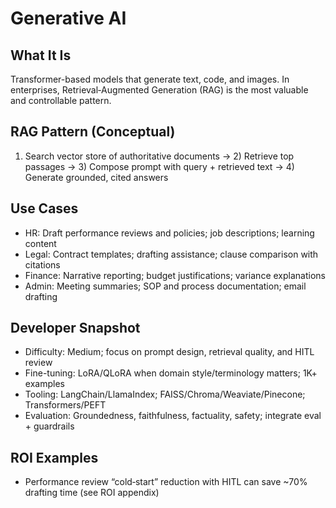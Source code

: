 # Generative AI

## What It Is
Transformer-based models that generate text, code, and images. In enterprises, Retrieval‑Augmented Generation (RAG) is the most valuable and controllable pattern.

## RAG Pattern (Conceptual)
1) Search vector store of authoritative documents → 2) Retrieve top passages → 3) Compose prompt with query + retrieved text → 4) Generate grounded, cited answers

## Use Cases
- HR: Draft performance reviews and policies; job descriptions; learning content
- Legal: Contract templates; drafting assistance; clause comparison with citations
- Finance: Narrative reporting; budget justifications; variance explanations
- Admin: Meeting summaries; SOP and process documentation; email drafting

## Developer Snapshot
- Difficulty: Medium; focus on prompt design, retrieval quality, and HITL review
- Fine-tuning: LoRA/QLoRA when domain style/terminology matters; 1K+ examples
- Tooling: LangChain/LlamaIndex; FAISS/Chroma/Weaviate/Pinecone; Transformers/PEFT
- Evaluation: Groundedness, faithfulness, factuality, safety; integrate eval + guardrails

## ROI Examples
- Performance review “cold‑start” reduction with HITL can save ~70% drafting time (see ROI appendix)
